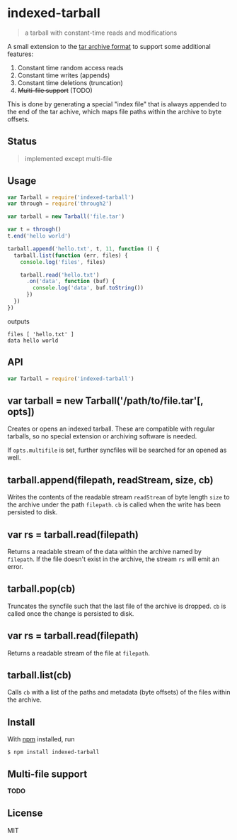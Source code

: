 # indexed-tarball

> a tarball with constant-time reads and modifications

A small extension to the [tar archive format](https://en.wikipedia.org/wiki/Tar_%28computing%29) to support some additional features:

1. Constant time random access reads
2. Constant time writes (appends)
3. Constant time deletions (truncation)
4. ~~Multi-file support~~ (TODO)

This is done by generating a special "index file" that is always appended to the end of the tar achive, which maps file paths within the archive to byte offsets.

## Status

> implemented except multi-file

## Usage

```js
var Tarball = require('indexed-tarball')
var through = require('through2')

var tarball = new Tarball('file.tar')

var t = through()
t.end('hello world')

tarball.append('hello.txt', t, 11, function () {
  tarball.list(function (err, files) {
    console.log('files', files)

    tarball.read('hello.txt')
      .on('data', function (buf) {
        console.log('data', buf.toString())
      })
  })
})
```

outputs

```
files [ 'hello.txt' ]
data hello world
```

## API

```js
var Tarball = require('indexed-tarball')
```

## var tarball = new Tarball('/path/to/file.tar'[, opts])

Creates or opens an indexed tarball. These are compatible with regular tarballs, so no special extension or archiving software is needed.

If `opts.multifile` is set, further syncfiles will be searched for an opened as well.

## tarball.append(filepath, readStream, size, cb)

Writes the contents of the readable stream `readStream` of byte length `size` to the archive under the path `filepath`. `cb` is called when the write has been persisted to disk.

## var rs = tarball.read(filepath)

Returns a readable stream of the data within the archive named by `filepath`. If
the file doesn't exist in the archive, the stream `rs` will emit an error.

## tarball.pop(cb)

Truncates the syncfile such that the last file of the archive is dropped. `cb` is called once the change is persisted to disk.

## var rs = tarball.read(filepath)

Returns a readable stream of the file at `filepath`.

## tarball.list(cb)

Calls `cb` with a list of the paths and metadata (byte offsets) of the files within the archive.

## Install

With [npm](https://npmjs.org/) installed, run

```
$ npm install indexed-tarball
```

## Multi-file support

**TODO**

## License

MIT

